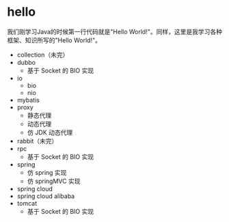 # hello
我们刚学习Java的时候第一行代码就是"Hello World!"。同样，这里是我学习各种框架、知识所写的"Hello World!"。



- collection（未完）
- dubbo
  - 基于 Socket 的 BIO 实现
- io
  - bio
  - nio
- mybatis
- proxy
  - 静态代理
  - 动态代理
  - 仿 JDK 动态代理
- rabbit（未完）
- rpc
  - 基于 Socket 的 BIO 实现
- spring
  - 仿 spring 实现
  - 仿 springMVC 实现
- spring cloud
- spring cloud alibaba
- tomcat
  - 基于 Socket 的 BIO 实现

